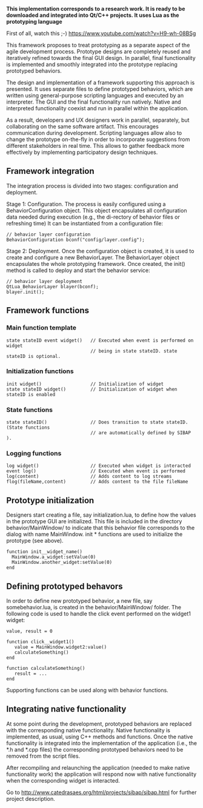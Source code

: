 
**This implementation corresponds to a research work. It is ready to be downloaded and integrated into Qt/C++ projects. It uses Lua as the prototyping language**

First of all, watch this ;-)
https://www.youtube.com/watch?v=H9-wh-08BSg

This framework proposes to treat prototyping as a separate aspect of the agile development process.
Prototype designs are completely reused and iteratively refined towards the
final GUI design. In parallel, final functionality is implemented and
smoothly integrated into the prototype replacing prototyped behaviors.

The design and implementation of a framework supporting this approach is
presented. It uses separate files to define prototyped behaviors, which are written
using general-purpose scripting languages and executed by an
interpreter. The GUI and the final functionality run natively.
Native and interpreted functionality coexist and run in parallel within the
application.

As a result, developers and UX designers work in parallel, separately, but
collaborating on the same software artifact. This encourages communication
during development. Scripting languages allow also to change the prototype on-the-fly in order
to incorporate suggestions from different stakeholders in real time. This
allows to gather feedback more effectively by implementing participatory
design techniques.

## Framework integration

The integration process is divided into two stages: configuration and deployment.

Stage 1: Configuration. The process is easily configured using a BehaviorConfiguration
object. This object encapsulates all configuration data needed during execution (e.g., the di-rectory of behavior files or refreshing time) It can be instantiated from a configuration file:

    // behavior layer configuration
    BehaviorConfiguration bconf("config/layer.config");

Stage 2: Deployment. Once the configuration object is created, it is used to create and configure a new BehaviorLayer. The BehaviorLayer object encapsulates the whole prototyping framework. Once created, the
init() method is called to deploy and start the behavior service:

    // behavior layer deployment
    QtLua_BehaviorLayer blayer(bconf);
    blayer.init();

## Framework functions

### Main function template

    state stateID event widget()   // Executed when event is performed on widget 
                                   // being in state stateID. state stateID is optional.

### Initialization functions

    init widget()                  // Initialization of widget
    state stateID widget()         // Initialization of widget when stateID is enabled

### State functions

    state stateID()                // Does transition to state stateID. (State functions
                                   // are automatically defined by SIBAP ).

### Logging functions

    log widget()                   // Executed when widget is interacted
    event log()                    // Executed when event is performed
    log(content)                   // Adds content to log streams
    flog(fileName,content)         // Adds content to the file fileName


## Prototype initialization

Designers start creating a file, say initialization.lua, to define how the
values in the prototype GUI are initialized. This file is included in the directory
behavior/MainWindow/ to indicate that this behavior file corresponds to the dialog with
name MainWindow. init * functions are used to initialize the prototype (see above).

    function init__widget_name()
      MainWindow.a_widget:setValue(0)
      MainWindow.another_widget:setValue(0)
    end

## Defining prototyped behavors

In order to define new prototyped behavior, a new file, say somebehavior.lua, is created
in the behavior/MainWindow/ folder. The following code is used to handle the click event
performed on the widget1 widget:

    value, result = 0
    
    function click__widget1()
       value = MainWindow.widget2:value()
       calculateSomething()
    end
    
    function calculateSomething()
       result = ...
    end

Supporting functions can be used along with behavior functions.


## Integrating native functionality

At some point during the development, prototyped behaviors are replaced with the corresponding native functionality. Native functionality is implemented, as usual, using C++ methods and functions. Once the native functionality is integrated into the implementation of the application (i.e., the *.h and *.cpp files) the corresponding prototyped behaviors need to be removed from the script files. 

After recompiling and relaunching the application (needed to make native functionality work) the application will respond now with native functionality when the corresponding widget is interacted.




Go to http://www.catedrasaes.org/html/projects/sibap/sibap.html for further project description.
